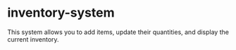 # inventory-system
This system allows you to add items, update their quantities, and display the current inventory.
